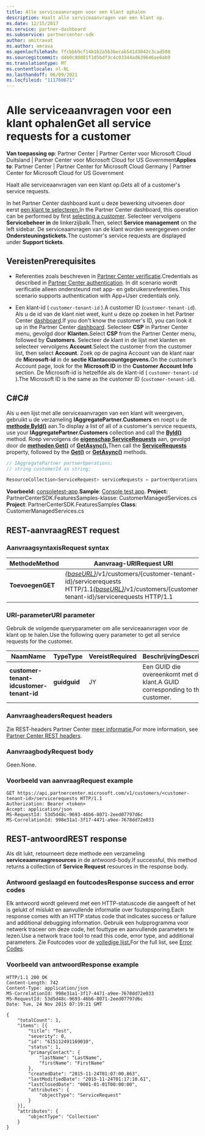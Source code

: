 ```yaml
---
title: Alle serviceaanvragen voor een klant ophalen
description: Haalt alle serviceaanvragen van een klant op.
ms.date: 12/15/2017
ms.service: partner-dashboard
ms.subservice: partnercenter-sdk
author: amitravat
ms.author: amrava
ms.openlocfilehash: ffcbbb9cf14b1b2a5b3becab541d3042c3cad508
ms.sourcegitcommit: d4b0c80d81f1d5bdf3c4c03344ad639646ae6ab9
ms.translationtype: MT
ms.contentlocale: nl-NL
ms.lasthandoff: 06/09/2021
ms.locfileid: "111760671"
---
```

# <a name="get-all-service-requests-for-a-customer"></a><span data-ttu-id="bd713-103">Alle serviceaanvragen voor een klant ophalen</span><span class="sxs-lookup"><span data-stu-id="bd713-103">Get all service requests for a customer</span></span>

<span data-ttu-id="bd713-104">**Van toepassing op**: Partner Center | Partner Center voor Microsoft Cloud Duitsland | Partner Center voor Microsoft Cloud for US Government</span><span class="sxs-lookup"><span data-stu-id="bd713-104">**Applies to**: Partner Center | Partner Center for Microsoft Cloud Germany | Partner Center for Microsoft Cloud for US Government</span></span>

<span data-ttu-id="bd713-105">Haalt alle serviceaanvragen van een klant op.</span><span class="sxs-lookup"><span data-stu-id="bd713-105">Gets all of a customer's service requests.</span></span>

<span data-ttu-id="bd713-106">In het Partner Center dashboard kunt u deze bewerking uitvoeren door eerst [een klant te selecteren.](get-a-customer-by-name.md)</span><span class="sxs-lookup"><span data-stu-id="bd713-106">In the Partner Center dashboard, this operation can be performed by first [selecting a customer](get-a-customer-by-name.md).</span></span> <span data-ttu-id="bd713-107">Selecteer vervolgens **Servicebeheer in** de linkerzijbalk.</span><span class="sxs-lookup"><span data-stu-id="bd713-107">Then, select **Service management** on the left sidebar.</span></span> <span data-ttu-id="bd713-108">De serviceaanvragen van de klant worden weergegeven onder **Ondersteuningstickets.**</span><span class="sxs-lookup"><span data-stu-id="bd713-108">The customer's service requests are displayed under **Support tickets**.</span></span>

## <a name="prerequisites"></a><span data-ttu-id="bd713-109">Vereisten</span><span class="sxs-lookup"><span data-stu-id="bd713-109">Prerequisites</span></span>

- <span data-ttu-id="bd713-110">Referenties zoals beschreven in [Partner Center verificatie](partner-center-authentication.md).</span><span class="sxs-lookup"><span data-stu-id="bd713-110">Credentials as described in [Partner Center authentication](partner-center-authentication.md).</span></span> <span data-ttu-id="bd713-111">In dit scenario wordt verificatie alleen ondersteund met app- en gebruikersreferenties.</span><span class="sxs-lookup"><span data-stu-id="bd713-111">This scenario supports authentication with App+User credentials only.</span></span>

- <span data-ttu-id="bd713-112">Een klant-id ( `customer-tenant-id` ).</span><span class="sxs-lookup"><span data-stu-id="bd713-112">A customer ID (`customer-tenant-id`).</span></span> <span data-ttu-id="bd713-113">Als u de id van de klant niet weet, kunt u deze op zoeken in het Partner Center [dashboard](https://partner.microsoft.com/dashboard).</span><span class="sxs-lookup"><span data-stu-id="bd713-113">If you don't know the customer's ID, you can look it up in the Partner Center [dashboard](https://partner.microsoft.com/dashboard).</span></span> <span data-ttu-id="bd713-114">Selecteer **CSP** in Partner Center menu, gevolgd door **Klanten.**</span><span class="sxs-lookup"><span data-stu-id="bd713-114">Select **CSP** from the Partner Center menu, followed by **Customers**.</span></span> <span data-ttu-id="bd713-115">Selecteer de klant in de lijst met klanten en selecteer vervolgens **Account**.</span><span class="sxs-lookup"><span data-stu-id="bd713-115">Select the customer from the customer list, then select **Account**.</span></span> <span data-ttu-id="bd713-116">Zoek op de pagina Account van de klant naar de **Microsoft-id** in de **sectie Klantaccountgegevens.**</span><span class="sxs-lookup"><span data-stu-id="bd713-116">On the customer’s Account page, look for the **Microsoft ID** in the **Customer Account Info** section.</span></span> <span data-ttu-id="bd713-117">De Microsoft-id is hetzelfde als de klant-id ( `customer-tenant-id` ).</span><span class="sxs-lookup"><span data-stu-id="bd713-117">The Microsoft ID is the same as the customer ID  (`customer-tenant-id`).</span></span>

## <a name="c"></a><span data-ttu-id="bd713-118">C\#</span><span class="sxs-lookup"><span data-stu-id="bd713-118">C\#</span></span>

<span data-ttu-id="bd713-119">Als u een lijst met alle serviceaanvragen van een klant wilt weergeven, gebruikt u de verzameling **IAggregatePartner.Customers** en roept u de [**methode ById()**](/dotnet/api/microsoft.store.partnercenter.customers.icustomercollection.byid) aan.</span><span class="sxs-lookup"><span data-stu-id="bd713-119">To display a list of all of a customer's service requests, use your **IAggregatePartner.Customers** collection and call the [**ById()**](/dotnet/api/microsoft.store.partnercenter.customers.icustomercollection.byid) method.</span></span> <span data-ttu-id="bd713-120">Roep vervolgens de [**eigenschap ServiceRequests**](/dotnet/api/microsoft.store.partnercenter.customers.icustomer.servicerequests) aan, gevolgd door de [**methoden Get()**](/dotnet/api/microsoft.store.partnercenter.servicerequests.iservicerequestcollection.get) of [**GetAsync().**](/dotnet/api/microsoft.store.partnercenter.servicerequests.iservicerequestcollection.getasync)</span><span class="sxs-lookup"><span data-stu-id="bd713-120">Then call the [**ServiceRequests**](/dotnet/api/microsoft.store.partnercenter.customers.icustomer.servicerequests) property, followed by the [**Get()**](/dotnet/api/microsoft.store.partnercenter.servicerequests.iservicerequestcollection.get) or [**GetAsync()**](/dotnet/api/microsoft.store.partnercenter.servicerequests.iservicerequestcollection.getasync) methods.</span></span>

``` csharp
// IAggregatePartner partnerOperations;
// string customerId as string;

ResourceCollection<ServiceRequest> serviceRequests = partnerOperations.Customers.ById(customerId).ServiceRequests.Get();
```

<span data-ttu-id="bd713-121">**Voorbeeld:** [consoletest-app](console-test-app.md).</span><span class="sxs-lookup"><span data-stu-id="bd713-121">**Sample**: [Console test app](console-test-app.md).</span></span> <span data-ttu-id="bd713-122">**Project:** PartnerCenterSDK.FeaturesSamples-klasse: CustomerManagedServices.cs </span><span class="sxs-lookup"><span data-stu-id="bd713-122">**Project**: PartnerCenterSDK.FeaturesSamples **Class**: CustomerManagedServices.cs</span></span>

## <a name="rest-request"></a><span data-ttu-id="bd713-123">REST-aanvraag</span><span class="sxs-lookup"><span data-stu-id="bd713-123">REST request</span></span>

### <a name="request-syntax"></a><span data-ttu-id="bd713-124">Aanvraagsyntaxis</span><span class="sxs-lookup"><span data-stu-id="bd713-124">Request syntax</span></span>

| <span data-ttu-id="bd713-125">Methode</span><span class="sxs-lookup"><span data-stu-id="bd713-125">Method</span></span>  | <span data-ttu-id="bd713-126">Aanvraag-URI</span><span class="sxs-lookup"><span data-stu-id="bd713-126">Request URI</span></span>                                                                                            |
|---------|--------------------------------------------------------------------------------------------------------|
| <span data-ttu-id="bd713-127">**Toevoegen**</span><span class="sxs-lookup"><span data-stu-id="bd713-127">**GET**</span></span> | <span data-ttu-id="bd713-128">[*{baseURL}*](partner-center-rest-urls.md)/v1/customers/{customer-tenant-id}/servicerequests HTTP/1.1</span><span class="sxs-lookup"><span data-stu-id="bd713-128">[*{baseURL}*](partner-center-rest-urls.md)/v1/customers/{customer-tenant-id}/servicerequests HTTP/1.1</span></span> |

### <a name="uri-parameter"></a><span data-ttu-id="bd713-129">URI-parameter</span><span class="sxs-lookup"><span data-stu-id="bd713-129">URI parameter</span></span>

<span data-ttu-id="bd713-130">Gebruik de volgende queryparameter om alle serviceaanvragen voor de klant op te halen.</span><span class="sxs-lookup"><span data-stu-id="bd713-130">Use the following query parameter to get all service requests for the customer.</span></span>

| <span data-ttu-id="bd713-131">Naam</span><span class="sxs-lookup"><span data-stu-id="bd713-131">Name</span></span>                   | <span data-ttu-id="bd713-132">Type</span><span class="sxs-lookup"><span data-stu-id="bd713-132">Type</span></span>     | <span data-ttu-id="bd713-133">Vereist</span><span class="sxs-lookup"><span data-stu-id="bd713-133">Required</span></span> | <span data-ttu-id="bd713-134">Beschrijving</span><span class="sxs-lookup"><span data-stu-id="bd713-134">Description</span></span>                            |
|------------------------|----------|----------|----------------------------------------|
| <span data-ttu-id="bd713-135">**customer-tenant-id**</span><span class="sxs-lookup"><span data-stu-id="bd713-135">**customer-tenant-id**</span></span> | <span data-ttu-id="bd713-136">**guid**</span><span class="sxs-lookup"><span data-stu-id="bd713-136">**guid**</span></span> | <span data-ttu-id="bd713-137">J</span><span class="sxs-lookup"><span data-stu-id="bd713-137">Y</span></span>        | <span data-ttu-id="bd713-138">Een GUID die overeenkomt met de klant.</span><span class="sxs-lookup"><span data-stu-id="bd713-138">A GUID corresponding to the customer.</span></span> |

### <a name="request-headers"></a><span data-ttu-id="bd713-139">Aanvraagheaders</span><span class="sxs-lookup"><span data-stu-id="bd713-139">Request headers</span></span>

<span data-ttu-id="bd713-140">Zie REST-headers Partner Center [meer informatie.](headers.md)</span><span class="sxs-lookup"><span data-stu-id="bd713-140">For more information, see [Partner Center REST headers](headers.md).</span></span>

### <a name="request-body"></a><span data-ttu-id="bd713-141">Aanvraagbody</span><span class="sxs-lookup"><span data-stu-id="bd713-141">Request body</span></span>

<span data-ttu-id="bd713-142">Geen.</span><span class="sxs-lookup"><span data-stu-id="bd713-142">None.</span></span>

### <a name="request-example"></a><span data-ttu-id="bd713-143">Voorbeeld van aanvraag</span><span class="sxs-lookup"><span data-stu-id="bd713-143">Request example</span></span>

```http
GET https://api.partnercenter.microsoft.com/v1/customers/<customer-tenant-id>/servicerequests HTTP/1.1
Authorization: Bearer <token>
Accept: application/json
MS-RequestId: 53d5d48c-9693-46b6-8071-2eed07797d6c
MS-CorrelationId: 998e31a1-3f17-4471-a9ee-7678dd72e033
```

## <a name="rest-response"></a><span data-ttu-id="bd713-144">REST-antwoord</span><span class="sxs-lookup"><span data-stu-id="bd713-144">REST response</span></span>

<span data-ttu-id="bd713-145">Als dit lukt, retourneert deze methode een verzameling **serviceaanvraagresources** in de antwoord-body.</span><span class="sxs-lookup"><span data-stu-id="bd713-145">If successful, this method returns a collection of **Service Request** resources in the response body.</span></span>

### <a name="response-success-and-error-codes"></a><span data-ttu-id="bd713-146">Antwoord geslaagd en foutcodes</span><span class="sxs-lookup"><span data-stu-id="bd713-146">Response success and error codes</span></span>

<span data-ttu-id="bd713-147">Elk antwoord wordt geleverd met een HTTP-statuscode die aangeeft of het is gelukt of mislukt en aanvullende informatie over foutopsporing.</span><span class="sxs-lookup"><span data-stu-id="bd713-147">Each response comes with an HTTP status code that indicates success or failure and additional debugging information.</span></span> <span data-ttu-id="bd713-148">Gebruik een hulpprogramma voor netwerk traceer om deze code, het fouttype en aanvullende parameters te lezen.</span><span class="sxs-lookup"><span data-stu-id="bd713-148">Use a network trace tool to read this code, error type, and additional parameters.</span></span> <span data-ttu-id="bd713-149">Zie Foutcodes voor de [volledige lijst.](error-codes.md)</span><span class="sxs-lookup"><span data-stu-id="bd713-149">For the full list, see [Error Codes](error-codes.md).</span></span>

### <a name="response-example"></a><span data-ttu-id="bd713-150">Voorbeeld van antwoord</span><span class="sxs-lookup"><span data-stu-id="bd713-150">Response example</span></span>

```http
HTTP/1.1 200 OK
Content-Length: 742
Content-Type: application/json
MS-CorrelationId: 998e31a1-3f17-4471-a9ee-7678dd72e033
MS-RequestId: 53d5d48c-9693-46b6-8071-2eed07797d6c
Date: Tue, 24 Nov 2015 07:19:21 GMT

{
    "totalCount": 1,
    "items": [{
        "title": "Test",
        "severity": 0,
        "id": "615112491169010",
        "status": 1,
        "primaryContact": {
            "lastName": "LastName",
            "firstName": "FirstName"
        },
        "createdDate": "2015-11-24T01:07:00.863",
        "lastModifiedDate": "2015-11-24T01:17:10.61",
        "lastClosedDate": "0001-01-01T00:00:00",
        "attributes": {
            "objectType": "ServiceRequest"
        }
    }],
    "attributes": {
        "objectType": "Collection"
    }
}
```
